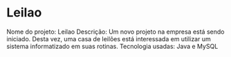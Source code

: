 # Leilao
Nome do projeto: Leilao
Descrição: Um novo projeto na empresa está sendo iniciado. Desta vez, uma casa de leilões está interessada em utilizar um sistema informatizado em suas rotinas.
Tecnologia usadas: Java e MySQL

